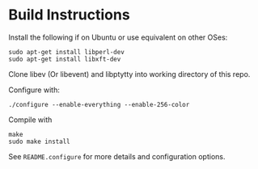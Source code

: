 # Build Instructions

Install the following if on Ubuntu or use equivalent on other OSes:

    sudo apt-get install libperl-dev
    sudo apt-get install libxft-dev

Clone libev (Or libevent) and libptytty into working directory of this repo.

Configure with:

    ./configure --enable-everything --enable-256-color

Compile with

    make
    sudo make install

See `README.configure` for more details and configuration options.
